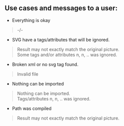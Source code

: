 Use cases and messages to a user:
---
* Everything is okay

> -/-

* SVG have a tags/attributes that will be ignored.

> Result may not exactly match the original picture. <br/>
> Some tags and/or attributes n, n, .. was ignored.

* Broken xml or no svg tag found.

> Invalid file

* Nothing can be imported

> Nothing can be imported. <br/>
> Tags/attributes n, n, .. was ignored.

* Path was compiled

> Result may not exactly match the original picture.

